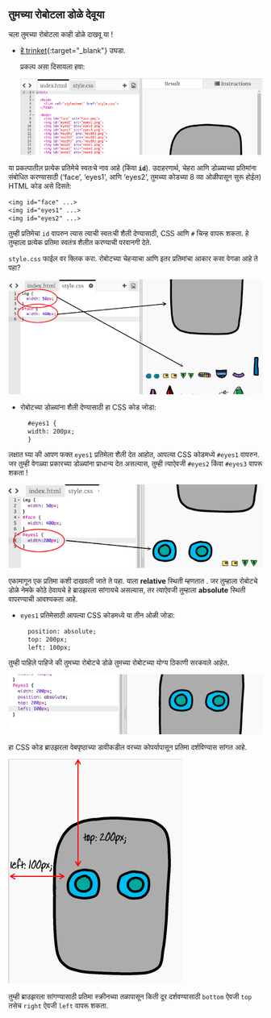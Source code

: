 ## तुमच्या रोबोटला डोळे देवूया

चला तुमच्या रोबोटला काही डोळे दाखवू या !

+ [हे trinket](http://jumpto.cc/web-robot){:target="_blank"} उघडा.
    
    प्रकल्प असा दिसायला हवा:
    
    ![screenshot](images/robot-starter.png)

या प्रकल्पातील प्रत्येक प्रतिमेचे स्वतःचे नाव आहे (किंवा **`id`**). उदाहरणार्थ, चेहरा आणि डोळ्याच्या प्रतिमांना संबोधित करण्यासाठी (‘face’, ‘eyes1’, आणि ‘eyes2’, तुमच्या कोडच्या 8 व्या ओळीपासून सुरू होईल) HTML कोड असे दिसते:

    <img id="face" ...>
    <img id="eyes1" ...>
    <img id="eyes2" ...>
    

तुम्ही प्रतिमेचा `id` वापरुन त्यास त्याची स्वतःची शैली देण्यासाठी, CSS आणि `#` चिन्ह वापरू शकता. हे तुम्हाला प्रत्येक प्रतिमा स्वतंत्र शैलीत करण्याची परवानगी देते.

`style.css` फाईल वर क्लिक करा. रोबोटच्या चेहर्‍याचा आणि इतर प्रतिमांचा आकार कसा वेगळा आहे ते पहा?

![screenshot](images/robot-id.png)

+ रोबोटच्या डोळ्यांना शैली देण्यासाठी हा CSS कोड जोडा:
    
        #eyes1 {
        width: 200px;
        }
        

लक्षात घ्या की आपण फक्त `eyes1` प्रतिमेला शैली देत आहोत, आपल्या CSS कोडमध्ये `#eyes1` वापरुन. जर तुम्ही वेगळ्या प्रकारच्या डोळ्यांना प्राधान्य देत असल्यास, तुम्ही त्याऐवजी `#eyes2` किंवा `#eyes3` वापरू शकता !

![screenshot](images/robot-eyes-width.png)

एकामागून एक प्रतिमा कशी दाखवली जाते ते पहा. याला **relative** स्थिती म्हणतात . जर तुम्हाला रोबोटचे डोळे नेमके कोठे ठेवायचे हे ब्राउझरला सांगायचे असल्यास, तर त्याऐवजी तुम्हाला **absolute** स्थिती वापरण्याची आवश्यकता आहे.

+ `eyes1` प्रतिमेसाठी आपल्या CSS कोडमध्ये या तीन ओळी जोडा:
    
        position: absolute;
        top: 200px;
        left: 100px;
        

तुम्ही पाहिले पाहिजे की तुमच्या रोबोटचे डोळे तुमच्या रोबोटच्या योग्य ठिकाणी सरकवले आहेत.

![screenshot](images/robot-eyes-position.png)

हा CSS कोड ब्राउझरला वेबपृष्ठाच्या डावीकडील ‍वरच्या कोपर्यापासून प्रतिमा दर्शविण्यास सांगत आहे.

![screenshot](images/robot-eyes-position2.png)

तुम्ही ब्राउझरला सांगण्यासाठी प्रतिमा स्क्रीनच्या तळापासून किती दूर दर्शवण्यासाठी `bottom` ऐवजी `top` तसेच `right` ऐवजी `left` वापरू शकता.